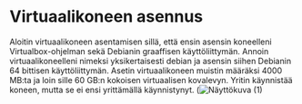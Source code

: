 # Virtuaalikoneen asennus
Aloitin virtuaalikoneen asentamisen sillä, että ensin asensin koneelleni Virtualbox-ohjelman sekä Debianin graaffisen käyttöliittymän. Annoin virtuaalikoneelleni nimeksi yksikertaisesti debian ja asensin siihen Debianin 64 bittisen käyttöliittymän. Asetin virtuaalikoneen muistin määräksi 4000 MB:ta ja loin sille 60 GB:n kokoisen virtuaalisen kovalevyn. Yritin käynnistää koneen, mutta se ei ensi yrittämällä käynnistynyt.
(![Näyttökuva (1)](https://github.com/JukkaLak/h1omalinux/assets/123172165/47846bfb-3e7b-4797-b1dd-4dbe998e2de1)

